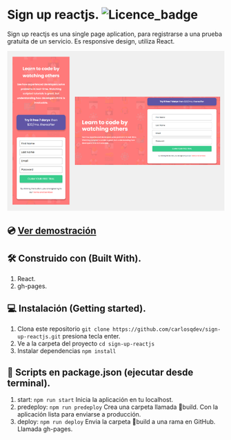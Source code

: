 # Sign up reactjs. ![Licence_badge](https://img.shields.io/github/license/carlosqdev/react-pricing-component?style=for-the-badge)

Sign up reactjs es una single page aplication, para registrarse a una prueba gratuita de un servicio. Es responsive design, utiliza React.

![demo](https://github.com/carlosqdev/sign-up-reactjs/blob/main/Thumbail-sign-up-reactjs.png?raw=true)

## 💿 [Ver demostración](https://carlosqdev.github.io/sign-up-reactjs)

## 🛠 Construido con (Built With).
1. React.
2. gh-pages.

## 💻 Instalación (Getting started).
1. Clona este repositorio `git clone https://github.com/carlosqdev/sign-up-reactjs.git` presiona tecla enter.
2. Ve a la carpeta del proyecto `cd sign-up-reactjs`
3. Instalar dependencias `npm install`

## 📜 Scripts en package.json (ejecutar desde terminal).
1. start: `npm run start` Inicia la aplicación en tu localhost.
2. predeploy: `npm run predeploy` Crea una carpeta llamada 📁build. Con la aplicación lista para enviarse a producción.
3. deploy: `npm run deploy` Envia la carpeta 📁build a una rama en GitHub. Llamada gh-pages.
